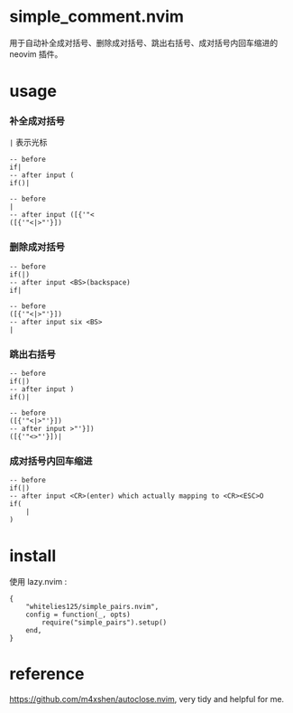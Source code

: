 # simple_comment.nvim

用于自动补全成对括号、删除成对括号、跳出右括号、成对括号内回车缩进的 neovim 插件。

# usage

### 补全成对括号

`|` 表示光标

```
-- before
if|
-- after input (
if()|

-- before
|
-- after input ([{'"<
([{'"<|>"'}])
```

### 删除成对括号

```
-- before
if(|)
-- after input <BS>(backspace)
if|

-- before
([{'"<|>"'}])
-- after input six <BS>
|
```

### 跳出右括号

```
-- before
if(|)
-- after input )
if()|

-- before
([{'"<|>"'}])
-- after input >"'}])
([{'"<>"'}])|
```

### 成对括号内回车缩进

```
-- before
if(|)
-- after input <CR>(enter) which actually mapping to <CR><ESC>O
if(
	|
)
```

# install

使用 lazy.nvim :

```
{
    "whitelies125/simple_pairs.nvim",
    config = function(_, opts)
        require("simple_pairs").setup()
    end,
}
```

# reference

https://github.com/m4xshen/autoclose.nvim, very tidy and helpful for me.
